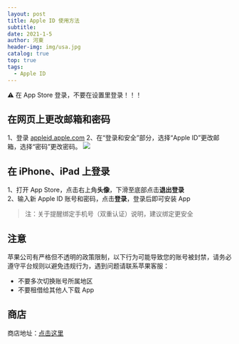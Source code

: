 ```yaml
---
layout: post
title: Apple ID 使用方法
subtitle: 
date: 2021-1-5
author: 河東
header-img: img/usa.jpg
catalog: true
top: true
tags:
  - Apple ID
---
```


⚠️ 在 App Store 登录，不要在设置里登录！！！

## 在网页上更改邮箱和密码

1、登录 [appleid.apple.com](https://appleid.apple.com/)
2、在“登录和安全”部分，选择“Apple ID”更改邮箱，选择“密码”更改密码。
![](https://i.imgur.com/CEM6qcF.png)

## 在 iPhone、iPad 上登录

1、打开 App Store，点击右上角**头像**，下滑至底部点击**退出登录**\
2、输入新 Apple ID 账号和密码，点击**登录**，登录后即可安装 App
>注：关于提醒绑定手机号（双重认证）说明，建议绑定更安全

## 注意

苹果公司有严格但不透明的政策限制，以下行为可能导致您的账号被封禁，请务必遵守平台规则以避免违规行为，遇到问题请联系苹果客服：

- 不要多次切换账号所属地区
- 不要租借给其他人下载 App

## 商店

商店地址：[点击这里](https://ssnhd.github.io/2023/03/19/store/)
